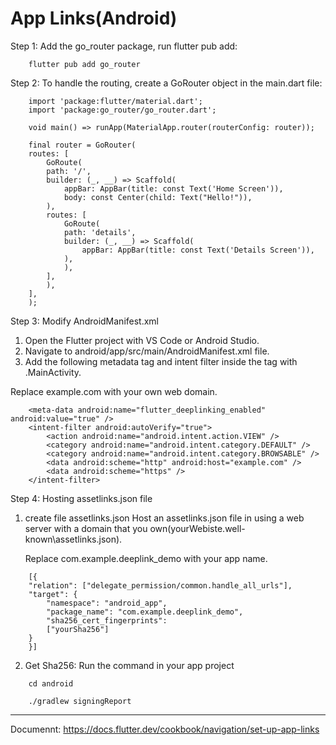 # App Links(Android)

Step 1: Add the go_router package, run flutter pub add:

```
    flutter pub add go_router
```

Step 2: To handle the routing, create a GoRouter object in the main.dart file:

```
    import 'package:flutter/material.dart';
    import 'package:go_router/go_router.dart';

    void main() => runApp(MaterialApp.router(routerConfig: router));

    final router = GoRouter(
    routes: [
        GoRoute(
        path: '/',
        builder: (_, __) => Scaffold(
            appBar: AppBar(title: const Text('Home Screen')),
            body: const Center(child: Text("Hello!")),
        ),
        routes: [
            GoRoute(
            path: 'details',
            builder: (_, __) => Scaffold(
                appBar: AppBar(title: const Text('Details Screen')),
            ),
            ),
        ],
        ),
    ],
    );
```

Step 3: Modify AndroidManifest.xml

1. Open the Flutter project with VS Code or Android Studio.
2. Navigate to android/app/src/main/AndroidManifest.xml file.
3. Add the following metadata tag and intent filter inside the <activity> tag with .MainActivity.

Replace example.com with your own web domain.

```
    <meta-data android:name="flutter_deeplinking_enabled" android:value="true" />
    <intent-filter android:autoVerify="true">
        <action android:name="android.intent.action.VIEW" />
        <category android:name="android.intent.category.DEFAULT" />
        <category android:name="android.intent.category.BROWSABLE" />
        <data android:scheme="http" android:host="example.com" />
        <data android:scheme="https" />
    </intent-filter>
```

Step 4: Hosting assetlinks.json file

1. create file assetlinks.json
   Host an assetlinks.json file in using a web server with a domain that you own(yourWebiste\.well-known\assetlinks.json).
   
   Replace com.example.deeplink_demo with your app name.
```
    [{
    "relation": ["delegate_permission/common.handle_all_urls"],
    "target": {
        "namespace": "android_app",
        "package_name": "com.example.deeplink_demo",
        "sha256_cert_fingerprints":
        ["yourSha256"]
    }
    }]
```

2. Get Sha256:
   Run the command in your app project

```
    cd android
```

```
    ./gradlew signingReport
```
----------------------------------------
Documennt:
https://docs.flutter.dev/cookbook/navigation/set-up-app-links

